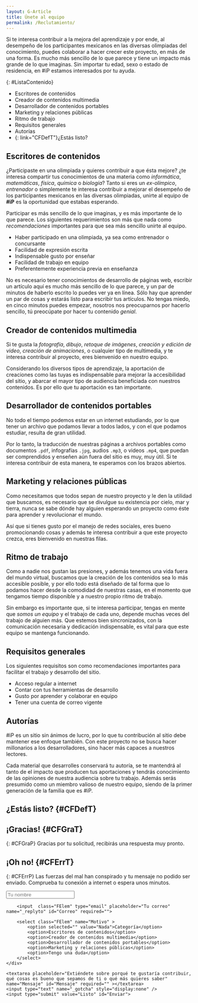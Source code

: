 ```yaml
---
layout: G-Article
title: Únete al equipo
permalink: /Reclutamiento/
---
```


Si te interesa contribuir a la mejora del aprendizaje y por ende, al desempeño de los participantes mexicanos en las diversas olimpiadas del conocimiento, puedes colaborar a hacer crecer este proyecto, en más de una forma. Es mucho más sencillo de lo que parece y tiene un impacto más grande de lo que imaginas. Sin importar tu edad, sexo o estado de residencia, en #iP estamos interesados por tu ayuda.

{: #ListaContenido}
- Escritores de contenidos
- Creador de contenidos multimedia
- Desarrollador de contenidos portables
- Marketing y relaciones públicas
- Ritmo de trabajo
- Requisitos generales
- Autorías
- {: link="CFDefT"}¿Estás listo?

## Escritores de contenidos

¿Participaste en una olimpiada y quieres contribuir a que ésta mejore? ¿te interesa compartir tus conocimientos de una materia como *informática*, *matemáticas*, *física*, *química* o *biología*? Tanto si eres un *ex-olímpico*, *entrenador* o simplemente te interesa contribuir a mejorar el desempeño de los participantes mexicanos en las diversas olimpiadas, unirte al equipo de **#iP** es la oportunidad que estabas esperando.

Participar es más sencillo de lo que imaginas, y es más importante de lo que parece. Los siguientes requerimientos son más que nada como *recomendaciones* importantes para que sea más sencillo unirte al equipo.

- Haber participado en una olimpiada, ya sea como entrenador o concursante
- Facilidad de expresión escrita
- Indispensable gusto por enseñar
- Facilidad de trabajo en equipo
- Preferentemente experiencia previa en enseñanza

No es necesario tener conocimientos de desarrollo de páginas web, escribir un artículo aquí es mucho más sencillo de lo que parece, y un par de minutos de haberlo escrito lo puedes ver ya en línea. Sólo hay que aprender un par de cosas y estarás listo para escribir tus artículos. No tengas miedo, en cinco minutos puedes empezar, nosotros nos preocuparnos por hacerlo sencillo, tú preocúpate por hacer tu contenido *genial*.


## Creador de contenidos multimedia

Si te gusta la *fotografía*, *dibujo*, *retoque de imágenes*, *creación y edición de video*, *creación de animaciones*, o cualquier tipo de multimedia, y te interesa contribuir al proyecto, eres bienvenido en nuestro equipo.

Considerando los diversos tipos de aprendizaje, la aportación de creaciones como las tuyas es indispensable para mejorar la accesibilidad del sitio, y abarcar el mayor tipo de audiencia beneficiada con nuestros contenidos. Es por ello que tu aportación es tan importante.


## Desarrollador de contenidos portables

No todo el tiempo podemos estar en un internet estudiando, por lo que tener un archivo que podamos llevar a todos lados, y con el que podamos estudiar, resulta de gran utilidad.

Por lo tanto, la traducción de nuestras páginas a archivos portables como documentos `.pdf`, infografías `.jpg`, audios `.mp3`, o videos `.mp4`, que puedan ser comprendidos y enseñen aún fuera del sitio es muy, muy útil. Si te interesa contribuir de esta manera, te esperamos con los brazos abiertos.

## Marketing y relaciones públicas

Como necesitamos que todos sepan de nuestro proyecto y le den la utilidad que buscamos, es necesario que se divulgue su existencia por cielo, mar y tierra, nunca se sabe dónde hay alguien esperando un proyecto como éste para aprender y revolucionar el mundo.

Así que si tienes gusto por el manejo de redes sociales, eres bueno promocionando cosas y además te interesa contribuir a que este proyecto crezca, eres bienvenido en nuestras filas.

## Ritmo de trabajo	

Como a nadie nos gustan las presiones, y además tenemos una vida fuera del mundo virtual, buscamos que la creación de los contenidos sea lo más accesible posible, y por ello todo está diseñado de tal forma que lo podamos hacer desde la comodidad de nuestras casas, en el momento que tengamos tiempo disponible y a nuestro propio ritmo de trabajo.

Sin embargo es importante que, si te interesa participar, tengas en mente que *somos un equipo* y el trabajo de cada uno, depende muchas veces del trabajo de alguien más. Que estemos bien sincronizados, con la comunicación necesaria y dedicación indispensable, es vital para que este equipo se mantenga funcionando.

## Requisitos generales

Los siguientes requisitos son como recomendaciones importantes para facilitar el trabajo y desarrollo del sitio.

- Acceso regular a internet
- Contar con tus herramientas de desarrollo
- Gusto por aprender y colaborar en equipo
- Tener una cuenta de correo vigente

## Autorías

\#iP es un sitio sin ánimos de lucro, por lo que tu contribución al sitio debe mantener ese enfoque también. Con este proyecto no se busca hacer millonarios a los desarrolladores, sino hacer más capaces a nuestros lectores.

Cada material que desarrolles conservará tu autoría, se te mantendrá al tanto de el impacto que producen tus aportaciones y tendrás conocimiento de las opiniones de nuestra audiencia sobre tu trabajo. Además serás presumido como un miembro valioso de nuestro equipo, siendo de la primer generación de la familia que es #iP.

## ¿Estás listo? 	{#CFDefT}

## ¡Gracias! 		{#CFGraT}

{: #CFGraP}
Gracias por tu solicitud, recibirás una respuesta muy pronto.

## ¡Oh no! 			{#CFErrT}

{: #CFErrP}
Las fuerzas del mal han conspirado y tu mensaje no podido ser enviado. Comprueba tu conexión a internet o espera unos minutos.

<form id="ContactForm" method="POST">
	<div class="FIzq">
		<input type="hidden" name="_subject" value="Mensaje desde #IP" />
		<input  class="FElem" type="text" placeholder="Tu nombre" name="Nombre" id="Nombre" required="">

		<input  class="FElem" type="email" placeholder="Tu correo" name="_replyto" id="Correo" required="">

		<select class="FElem" name="Motivo" >
			<option selected="" value="Nada">Categoría</option>
			<option>Escritores de contenidos</option>
			<option>Creador de contenidos multimedia</option>
			<option>Desarrollador de contenidos portables</option>
			<option>Marketing y relaciones públicas</option>
			<option>Tengo una duda</option>
		</select>
	</div>
	
	<textarea placeholder="Extiéndete sobre porqué te gustaría contribuir, qué cosas es bueno que sepamos de ti o qué más quieres saber" name="Mensaje" id="Mensaje" required="" ></textarea>
	<input type="text" name="_gotcha" style="display:none" />
	<input type="submit" value="Listo" id="Enviar">
</form>
<script src="{{ site.iP-Sources }}/JS/Universal/ContactForm.js"></script>